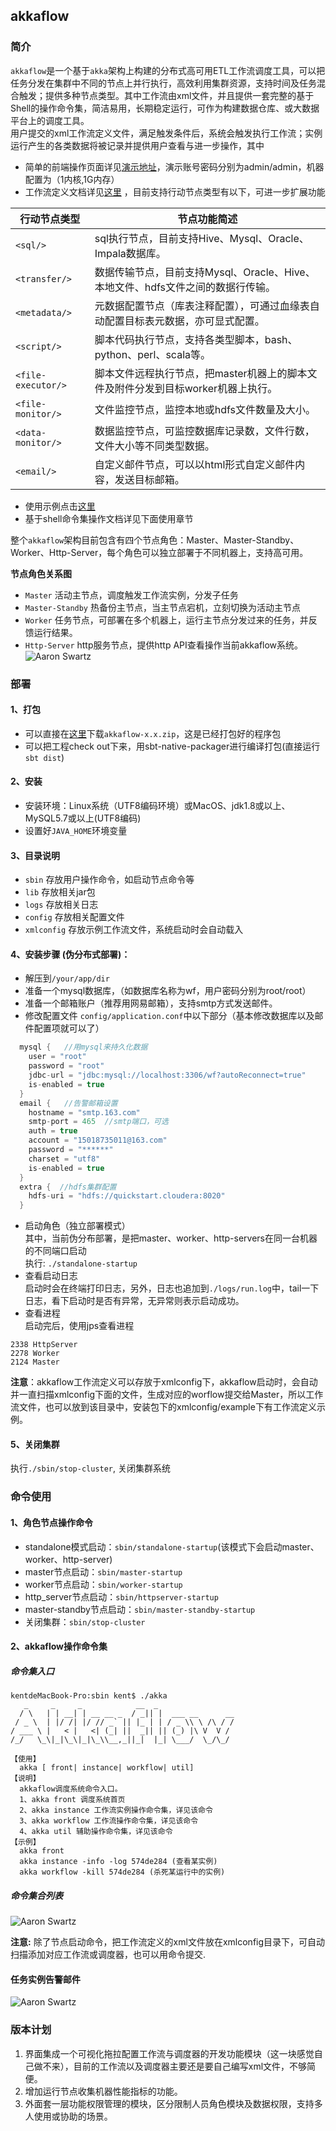 ## akkaflow  
### 简介
`akkaflow`是一个基于`akka`架构上构建的分布式高可用ETL工作流调度工具，可以把任务分发在集群中不同的节点上并行执行，高效利用集群资源，支持时间及任务混合触发；提供多种节点类型。其中工作流由xml文件，并且提供一套完整的基于Shell的操作命令集，简洁易用，长期稳定运行，可作为构建数据仓库、或大数据平台上的调度工具。  
用户提交的xml工作流定义文件，满足触发条件后，系统会触发执行工作流；实例运行产生的各类数据将被记录并提供用户查看与进一步操作，其中


* 简单的前端操作页面详见[演示地址](http://148.70.11.221:8080/akkaflow-ui/home/login)，演示账号密码分别为admin/admin，机器配置为（1内核,1G内存）
* 工作流定义文档详见[这里](https://github.com/Kent7306/akkaflow/blob/master/workflow_definition.md) ，目前支持行动节点类型有以下，可进一步扩展功能  

行动节点类型 | 节点功能简述
--------- | -------------
`<sql/>` | sql执行节点，目前支持Hive、Mysql、Oracle、Impala数据库。
`<transfer/>` | 数据传输节点，目前支持Mysql、Oracle、Hive、本地文件、hdfs文件之间的数据行传输。
`<metadata/>` | 元数据配置节点（库表注释配置），可通过血缘表自动配置目标表元数据，亦可显式配置。
`<script/>` | 脚本代码执行节点，支持各类型脚本，bash、python、perl、scala等。
`<file-executor/>` | 脚本文件远程执行节点，把master机器上的脚本文件及附件分发到目标worker机器上执行。
`<file-monitor/>` | 文件监控节点，监控本地或hdfs文件数量及大小。
`<data-monitor/>` | 数据监控节点，可监控数据库记录数，文件行数，文件大小等不同类型数据。
`<email/>` | 自定义邮件节点，可以以html形式自定义邮件内容，发送目标邮箱。

  
* 使用示例点击[这里](https://github.com/Kent7306/akkaflow/blob/master/usage.md)
* 基于shell命令集操作文档详见下面使用章节

整个`akkaflow`架构目前包含有四个节点角色：Master、Master-Standby、Worker、Http-Server，每个角色可以独立部署于不同机器上，支持高可用。

**节点角色关系图**

* `Master` 活动主节点，调度触发工作流实例，分发子任务
* `Master-Standby` 热备份主节点，当主节点宕机，立刻切换为活动主节点
* `Worker` 任务节点，可部署在多个机器上，运行主节点分发过来的任务，并反馈运行结果。
* `Http-Server` http服务节点，提供http API查看操作当前akkaflow系统。  
![Aaron Swartz](https://raw.githubusercontent.com/Kent7306/akkaflow/master/resources/img/%E8%8A%82%E7%82%B9%E8%A7%92%E8%89%B2%E5%85%B3%E7%B3%BB%E5%9B%BE.png)    

### 部署
#### 1、打包
* 可以直接在[这里](https://pan.baidu.com/s/1ts_N10eIcM2is1Q_DSqlcw)下载`akkaflow-x.x.zip`，这是已经打包好的程序包
* 可以把工程check out下来，用sbt-native-packager进行编译打包(直接运行`sbt dist`)

#### 2、安装
* 安装环境：Linux系统（UTF8编码环境）或MacOS、jdk1.8或以上、MySQL5.7或以上(UTF8编码)
* 设置好`JAVA_HOME`环境变量

#### 3、目录说明
* `sbin` 存放用户操作命令，如启动节点命令等
* `lib` 存放相关jar包
* `logs` 存放相关日志
* `config` 存放相关配置文件
* `xmlconfig` 存放示例工作流文件，系统启动时会自动载入

#### 4、安装步骤 (伪分布式部署)：
* 解压到`/your/app/dir`
* 准备一个mysql数据库，（如数据库名称为wf，用户密码分别为root/root）
* 准备一个邮箱账户（推荐用网易邮箱），支持smtp方式发送邮件。
* 修改配置文件 `config/application.conf`中以下部分（基本修改数据库以及邮件配置项就可以了）

```scala
  mysql {   //用mysql来持久化数据
  	user = "root"
  	password = "root"
  	jdbc-url = "jdbc:mysql://localhost:3306/wf?autoReconnect=true"
  	is-enabled = true
  }
  email {	//告警邮箱设置
  	hostname = "smtp.163.com"
  	smtp-port = 465  //smtp端口，可选
  	auth = true
  	account = "15018735011@163.com"
  	password = "******"
  	charset = "utf8"
  	is-enabled = true
  }
  extra {  //hdfs集群配置
  	hdfs-uri = "hdfs://quickstart.cloudera:8020"
  }
```
  
* 启动角色（独立部署模式）  
其中，当前伪分布部署，是把master、worker、http-servers在同一台机器的不同端口启动  
  执行: `./standalone-startup`
* 查看启动日志  
启动时会在终端打印日志，另外，日志也追加到`./logs/run.log`中，tail一下日志，看下启动时是否有异常，无异常则表示启动成功。  
* 查看进程  
启动完后，使用jps查看进程  

```
2338 HttpServer
2278 Worker
2124 Master
```

**注意**：akkaflow工作流定义可以存放于xmlconfig下，akkaflow启动时，会自动并一直扫描xmlconfig下面的文件，生成对应的worflow提交给Master，所以工作流文件，也可以放到该目录中，安装包下的xmlconfig/example下有工作流定义示例。

#### 5、关闭集群  
执行`./sbin/stop-cluster`, 关闭集群系统

### 命令使用
#### 1、角色节点操作命令  
  * standalone模式启动：`sbin/standalone-startup`(该模式下会启动master、worker、http-server)  
 * master节点启动：`sbin/master-startup`  
 * worker节点启动：`sbin/worker-startup`  
 * http_server节点启动：`sbin/httpserver-startup`  
 * master-standby节点启动：`sbin/master-standby-startup`  
 * 关闭集群：`sbin/stop-cluster`

#### 2、akkaflow操作命令集
##### 命令集入口
  ```shell
  kentdeMacBook-Pro:sbin kent$ ./akka
     _     _     _            __  _
    / \   | | __| | __ __ _  / _|| |  ___ __      __
   / _ \  | |/ /| |/ // _` || |_ | | / _ \\ \ /\ / /
  / ___ \ |   < |   <| (_| ||  _|| || (_) |\ V  V /
 /_/   \_\|_|\_\|_|\_\\__,_||_|  |_| \___/  \_/\_/

【使用】
	akka [ front| instance| workflow| util]
【说明】
	akkaflow调度系统命令入口。
	1、akka front 调度系统首页
	2、akka instance 工作流实例操作命令集，详见该命令
	3、akka workflow 工作流操作命令集，详见该命令
	4、akka util 辅助操作命令集，详见该命令
【示例】
	akka front
	akka instance -info -log 574de284 (查看某实例)
	akka workflow -kill 574de284 (杀死某运行中的实例) 
  ```
	
##### 命令集合列表
   ![Aaron Swartz](https://raw.githubusercontent.com/Kent7306/akkaflow/master/resources/img/%E5%91%BD%E4%BB%A4%E9%9B%86%E5%90%88.jpg)
  

**注意:** 除了节点启动命令，把工作流定义的xml文件放在xmlconfig目录下，可自动扫描添加对应工作流或调度器，也可以用命令提交. 

#### 任务实例告警邮件
![Aaron Swartz](https://raw.githubusercontent.com/Kent7306/akkaflow/master/resources/img/%E5%91%8A%E8%AD%A6%E9%82%AE%E4%BB%B6.png) 

### 版本计划
1. 界面集成一个可视化拖拉配置工作流与调度器的开发功能模块（这一块感觉自己做不来），目前的工作流以及调度器主要还是要自己编写xml文件，不够简便。
2. 增加运行节点收集机器性能指标的功能。
3. 外面套一层功能权限管理的模块，区分限制人员角色模块及数据权限，支持多人使用或协助的场景。

